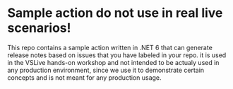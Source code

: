 # Sample action do not use in real live scenarios!
This repo contains a sample action written in .NET 6 that can generate release notes based on issues that you have labeled in your repo.
it is used in the VSLive hands-on workshop and not intended to be actualy used in any production environment, since we use it to demonstrate certain concepts and is 
not meant for any production usage.
